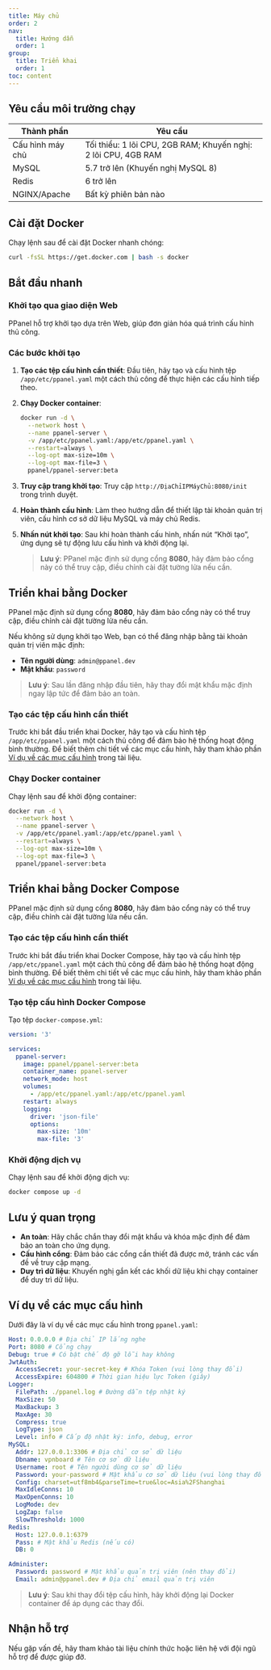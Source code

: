 ```yaml
---
title: Máy chủ
order: 2
nav:
  title: Hướng dẫn
  order: 1
group:
  title: Triển khai
  order: 1
toc: content
---
```


## Yêu cầu môi trường chạy

| Thành phần       | Yêu cầu                                                        |
| ---------------- | -------------------------------------------------------------- |
| Cấu hình máy chủ | Tối thiểu: 1 lõi CPU, 2GB RAM; Khuyến nghị: 2 lõi CPU, 4GB RAM |
| MySQL            | 5.7 trở lên (Khuyến nghị MySQL 8)                              |
| Redis            | 6 trở lên                                                      |
| NGINX/Apache     | Bất kỳ phiên bản nào                                           |

## Cài đặt Docker

Chạy lệnh sau để cài đặt Docker nhanh chóng:

```sh
curl -fsSL https://get.docker.com | bash -s docker
```

## Bắt đầu nhanh

### Khởi tạo qua giao diện Web

PPanel hỗ trợ khởi tạo dựa trên Web, giúp đơn giản hóa quá trình cấu hình thủ công.

### Các bước khởi tạo

1. **Tạo các tệp cấu hình cần thiết**: Đầu tiên, hãy tạo và cấu hình tệp `/app/etc/ppanel.yaml` một cách thủ công để thực hiện các cấu hình tiếp theo.

2. **Chạy Docker container**:

   ```sh
   docker run -d \
     --network host \
     --name ppanel-server \
     -v /app/etc/ppanel.yaml:/app/etc/ppanel.yaml \
     --restart=always \
     --log-opt max-size=10m \
     --log-opt max-file=3 \
     ppanel/ppanel-server:beta
   ```

3. **Truy cập trang khởi tạo**: Truy cập `http://ĐịaChỉIPMáyChủ:8080/init` trong trình duyệt.

4. **Hoàn thành cấu hình**: Làm theo hướng dẫn để thiết lập tài khoản quản trị viên, cấu hình cơ sở dữ liệu MySQL và máy chủ Redis.

5. **Nhấn nút khởi tạo**: Sau khi hoàn thành cấu hình, nhấn nút “Khởi tạo”, ứng dụng sẽ tự động lưu cấu hình và khởi động lại.

   > **Lưu ý**: PPanel mặc định sử dụng cổng **8080**, hãy đảm bảo cổng này có thể truy cập, điều chỉnh cài đặt tường lửa nếu cần.

## Triển khai bằng Docker

PPanel mặc định sử dụng cổng **8080**, hãy đảm bảo cổng này có thể truy cập, điều chỉnh cài đặt tường lửa nếu cần.

Nếu không sử dụng khởi tạo Web, bạn có thể đăng nhập bằng tài khoản quản trị viên mặc định:

- **Tên người dùng**: `admin@ppanel.dev`
- **Mật khẩu**: `password`

> **Lưu ý**: Sau lần đăng nhập đầu tiên, hãy thay đổi mật khẩu mặc định ngay lập tức để đảm bảo an toàn.

### Tạo các tệp cấu hình cần thiết

Trước khi bắt đầu triển khai Docker, hãy tạo và cấu hình tệp `/app/etc/ppanel.yaml` một cách thủ công để đảm bảo hệ thống hoạt động bình thường. Để biết thêm chi tiết về các mục cấu hình, hãy tham khảo phần [Ví dụ về các mục cấu hình](#ví-dụ-về-các-mục-cấu-hình) trong tài liệu.

### Chạy Docker container

Chạy lệnh sau để khởi động container:

```sh
docker run -d \
  --network host \
  --name ppanel-server \
  -v /app/etc/ppanel.yaml:/app/etc/ppanel.yaml \
  --restart=always \
  --log-opt max-size=10m \
  --log-opt max-file=3 \
  ppanel/ppanel-server:beta
```

## Triển khai bằng Docker Compose

PPanel mặc định sử dụng cổng **8080**, hãy đảm bảo cổng này có thể truy cập, điều chỉnh cài đặt tường lửa nếu cần.

### Tạo các tệp cấu hình cần thiết

Trước khi bắt đầu triển khai Docker Compose, hãy tạo và cấu hình tệp `/app/etc/ppanel.yaml` một cách thủ công để đảm bảo hệ thống hoạt động bình thường. Để biết thêm chi tiết về các mục cấu hình, hãy tham khảo phần [Ví dụ về các mục cấu hình](#ví-dụ-về-các-mục-cấu-hình) trong tài liệu.

### Tạo tệp cấu hình Docker Compose

Tạo tệp `docker-compose.yml`:

```yaml
version: '3'

services:
  ppanel-server:
    image: ppanel/ppanel-server:beta
    container_name: ppanel-server
    network_mode: host
    volumes:
      - /app/etc/ppanel.yaml:/app/etc/ppanel.yaml
    restart: always
    logging:
      driver: 'json-file'
      options:
        max-size: '10m'
        max-file: '3'
```

### Khởi động dịch vụ

Chạy lệnh sau để khởi động dịch vụ:

```sh
docker compose up -d
```

## Lưu ý quan trọng

- **An toàn**: Hãy chắc chắn thay đổi mật khẩu và khóa mặc định để đảm bảo an toàn cho ứng dụng.
- **Cấu hình cổng**: Đảm bảo các cổng cần thiết đã được mở, tránh các vấn đề về truy cập mạng.
- **Duy trì dữ liệu**: Khuyến nghị gắn kết các khối dữ liệu khi chạy container để duy trì dữ liệu.

## Ví dụ về các mục cấu hình

Dưới đây là ví dụ về các mục cấu hình trong `ppanel.yaml`:

```yaml
Host: 0.0.0.0 # Địa chỉ IP lắng nghe
Port: 8080 # Cổng chạy
Debug: true # Có bật chế độ gỡ lỗi hay không
JwtAuth:
  AccessSecret: your-secret-key # Khóa Token (vui lòng thay đổi)
  AccessExpire: 604800 # Thời gian hiệu lực Token (giây)
Logger:
  FilePath: ./ppanel.log # Đường dẫn tệp nhật ký
  MaxSize: 50
  MaxBackup: 3
  MaxAge: 30
  Compress: true
  LogType: json
  Level: info # Cấp độ nhật ký: info, debug, error
MySQL:
  Addr: 127.0.0.1:3306 # Địa chỉ cơ sở dữ liệu
  Dbname: vpnboard # Tên cơ sở dữ liệu
  Username: root # Tên người dùng cơ sở dữ liệu
  Password: your-password # Mật khẩu cơ sở dữ liệu (vui lòng thay đổi)
  Config: charset=utf8mb4&parseTime=true&loc=Asia%2FShanghai
  MaxIdleConns: 10
  MaxOpenConns: 10
  LogMode: dev
  LogZap: false
  SlowThreshold: 1000
Redis:
  Host: 127.0.0.1:6379
  Pass: # Mật khẩu Redis (nếu có)
  DB: 0

Administer:
  Password: password # Mật khẩu quản trị viên (nên thay đổi)
  Email: admin@ppanel.dev # Địa chỉ email quản trị viên
```

> **Lưu ý**: Sau khi thay đổi tệp cấu hình, hãy khởi động lại Docker container để áp dụng các thay đổi.

## Nhận hỗ trợ

Nếu gặp vấn đề, hãy tham khảo tài liệu chính thức hoặc liên hệ với đội ngũ hỗ trợ để được giúp đỡ.
